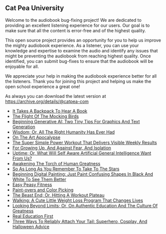 Cat Pea University
---

Welcome to the audiobook bug-fixing project! We are dedicated to providing an excellent listening experience for our users. Our goal is to make sure that all the content is error-free and of the highest quality.

This open source project provides an opportunity for you to help us improve the mighty audiobook experience. As a listener, you can use your knowledge and expertise to examine the audio and identify any issues that might be preventing the audiobook from reaching highest quality. Once identified, you can submit bug-fixes to ensure that the audiobook will be enjoyable for all.

We appreciate your help in making the audiobook experience better for all the listeners. Thank you for joining this project and helping us make the open school experience a great one!

As always you can download the latest version at https://archive.org/details/@catpea-com

- [It Takes A Backpack To Hear A Book](docs/poem-1332.mp3)
- [The Flight Of The Mocking Birds](docs/poem-1331.mp3)
- [Beginning Generative AI: Two Tiny Tips For Graphics And Text Generation](docs/poem-1330.mp3)
- [Wisdom; Or, All The Right Humanity Has Ever Had](docs/poem-1329.mp3)
- [On The Art Apocalypse](docs/poem-1328.mp3)
- [The Super Simple Power Workout That Delivers Visible Weekly Results](docs/poem-1327.mp3)
- [For Growing Up, And Against Fear, And Isolation](docs/poem-1326.mp3)
- [Uptime; Or, What Will Self Aware Artificial General Intelligence Want From Us?](docs/poem-1325.mp3)
- [Awakening The Torch of Human Greatness](docs/poem-1324.mp3)
- [So As Long As You Remember To Take To The Stars](docs/poem-1323.mp3)
- [Beginning Digital Painting: Just Paint Confusing Shapes In Black And White To See Them Better](docs/poem-1322.mp3)
- [Easy Peasy Fitness](docs/poem-1321.mp3)
- [Paint-overs and Color Picking](docs/poem-1320.mp3)
- [The Beast End; Or, Hitting A Workout Plateau](docs/poem-1319.mp3)
- [Walking: A Cute Little Weight Loss Program That Changes Lives](docs/poem-1318.mp3)
- [Looking Beyond Limits; Or, On Authentic Education And The Culture Of Greatness](docs/poem-1317.mp3)
- [Real Education First](docs/poem-1316.mp3)
- [Three Ways To Reliably Attach Your Tail: Superhero, Cosplay, And Halloween Advice](docs/poem-1315.mp3)

